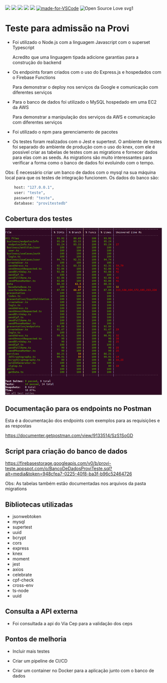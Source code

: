 ![](https://img.shields.io/github/last-commit/Leonardocpn/provi-teste.svg?color=red)
![](https://img.shields.io/github/languages/top/Leonardocpn/provi-teste.svg?color=yellow)
![](https://img.shields.io/github/languages/count/Leonardocpn/provi-teste.svg?color=lightgrey)
![](https://img.shields.io/github/languages/code-size/Leonardocpn/provi-teste.svg)
![](https://img.shields.io/github/repo-size/Leonardocpn/provi-teste?color=blueviolet)
[![made-for-VSCode](https://img.shields.io/badge/Made%20for-VSCode-1f425f.svg)](https://code.visualstudio.com/)
![Open Source Love svg1](https://badges.frapsoft.com/os/v1/open-source.svg?v=103)

# Teste para admissão na Provi

- Foi utilizado o Node.js com a linguagem Javascript com o superset Typescript

  Acredito que uma linguagem tipada adicione garantias para a construção do backend

- Os endpoints foram criados com o uso do Express.js e hospedados com o Firebase Functions

  Para demonstrar o deploy nos serviços da Google e comunicação com diferentes serviços

- Para o banco de dados foi utilizado o MySQL hospedado em uma EC2 da AWS

  Para demonstrar a manipulação dos serviços da AWS e comunicação com diferentes serviços

- Foi utilizado o npm para gerenciamento de pacotes

- Os testes foram realizados com o Jest e supertest. O ambiente de testes foi separado do
  ambiente de produção com o uso do knex, com ele é possivel criar as tabelas de testes com
  as migrations e fornecer dados para elas com as seeds. As migrations são muito interessantes
  para verificar a forma como o banco de dados foi evoluindo com o tempo.

Obs: É necessário criar um banco de dados com o mysql na sua máquina local para que os testes de
integração funcionem. Os dados do banco são:

```sh
    host: "127.0.0.1",
    user: "teste",
    password: "teste",
    database: "provitestedb"
```

## Cobertura dos testes

![Coverage](functions/src/tests/assets/test_coverage.png?raw=true)

## Documentação para os endpoints no Postman

Esta é a documentação dos endpoints com exemplos para as requisições e as respostas

https://documenter.getpostman.com/view/9133514/SzS1SoGD

## Script para criação do banco de dados

https://firebasestorage.googleapis.com/v0/b/provi-teste.appspot.com/o/BancoDeDadosProviTeste.sql?alt=media&token=948cfea7-0225-40f8-ba3f-b96c52464726

Obs: As tabelas também estão documentadas nos arquivos da
pasta migrations

## Bibliotecas utilizadas

- jsonwebtoken
- mysql
- supertest
- uuid
- bcrypt
- cors
- express
- knex
- moment
- jest
- axios
- celebrate
- cpf-check
- cross-env
- ts-node
- uuid

## Consulta a API externa

- Foi consultada a api do Via Cep para a validação dos ceps

## Pontos de melhoria

- Incluir mais testes

- Criar um pipeline de CI/CD

- Criar um container no Docker para a aplicação junto com o banco de dados

